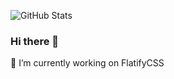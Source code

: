 
![GitHub Stats](https://github-readme-stats.vercel.app/api?username=amir2mi&line_height=25&&hide=stars,prs&&show_icons=true&theme=gruvbox_light)
<!-- ![Top Languages](https://github-readme-stats.vercel.app/api/top-langs/?username=amir2mi&layout=compact&theme=gruvbox_light) -->


### Hi there 👋

🔭 I’m currently working on FlatifyCSS

